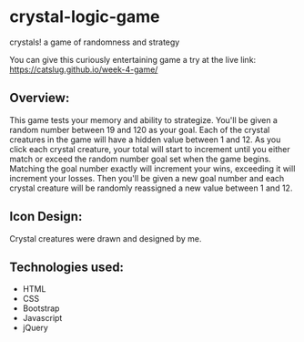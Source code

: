 # crystal-logic-game
crystals! a game of randomness and strategy

You can give this curiously entertaining game a try at the live link: https://catslug.github.io/week-4-game/

## Overview: 
This game tests your memory and ability to strategize. You'll be given a random number between 19 and 120 as your goal. Each of the crystal creatures in the game will have a hidden value between 1 and 12. As you click each crystal creature, your total will start to increment until you either match or exceed the random number goal set when the game begins. Matching the goal number exactly will increment your wins, exceeding it will increment your losses. Then you'll be given a new goal number and each crystal creature will be randomly reassigned a new value between 1 and 12.

## Icon Design: 
Crystal creatures were drawn and designed by me.

## Technologies used: 
   * HTML
   * CSS
   * Bootstrap
   * Javascript
   * jQuery
